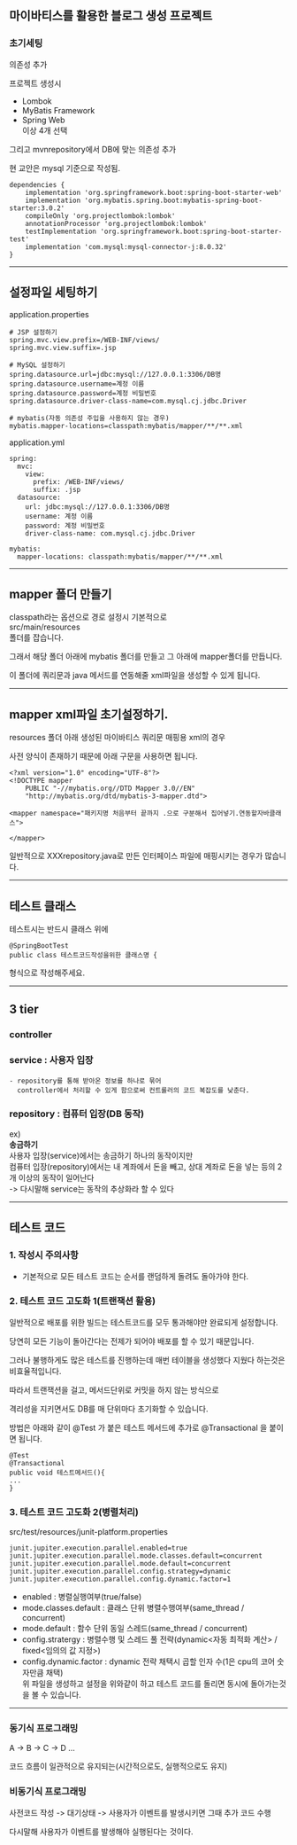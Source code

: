 ## 마이바티스를 활용한 블로그 생성 프로젝트

### 초기세팅

의존성 추가<br>

프로젝트 생성시

- Lombok
- MyBatis Framework
- Spring Web <br>
  이상 4개 선택

그리고 mvnrepository에서 DB에 맞는 의존성 추가

현 교안은 mysql 기준으로 작성됨.


```
dependencies {
	implementation 'org.springframework.boot:spring-boot-starter-web'
	implementation 'org.mybatis.spring.boot:mybatis-spring-boot-starter:3.0.2'
	compileOnly 'org.projectlombok:lombok'
	annotationProcessor 'org.projectlombok:lombok'
	testImplementation 'org.springframework.boot:spring-boot-starter-test'
	implementation 'com.mysql:mysql-connector-j:8.0.32'
}
```

---
## 설정파일 세팅하기
application.properties
```
# JSP 설정하기
spring.mvc.view.prefix=/WEB-INF/views/
spring.mvc.view.suffix=.jsp

# MySQL 설정하기
spring.datasource.url=jdbc:mysql://127.0.0.1:3306/DB명
spring.datasource.username=계정 이름
spring.datasource.password=계정 비밀번호
spring.datasource.driver-class-name=com.mysql.cj.jdbc.Driver

# mybatis(자동 의존성 주입을 사용하지 않는 경우)
mybatis.mapper-locations=classpath:mybatis/mapper/**/**.xml
```
application.yml
```
spring: 
  mvc:
    view:
      prefix: /WEB-INF/views/
      suffix: .jsp
  datasource:
    url: jdbc:mysql://127.0.0.1:3306/DB명
    username: 계정 이름
    password: 계정 비밀번호
    driver-class-name: com.mysql.cj.jdbc.Driver

mybatis:
  mapper-locations: classpath:mybatis/mapper/**/**.xml
```
---
## mapper 폴더 만들기
classpath라는 옵션으로 경로 설정시 기본적으로<br>
src/main/resources<br>
폴더를 잡습니다.

그래서 해당 폴더 아래에 mybatis 폴더를 만들고 그 아래에 mapper폴더를 만듭니다.<br>

이 폴더에 쿼리문과 java 메서드를 연동해줄 xml파일을 생성할 수 있게 됩니다.


---
## mapper xml파일 초기설정하기.

resources 폴더 아래 생성된 마이바티스 쿼리문 매핑용 xml의 경우

사전 양식이 존재하기 때문에 아래 구문을 사용하면 됩니다.

```
<?xml version="1.0" encoding="UTF-8"?>
<!DOCTYPE mapper
	PUBLIC "-//mybatis.org//DTD Mapper 3.0//EN"
	"http://mybatis.org/dtd/mybatis-3-mapper.dtd">
	
<mapper namespace="패키지명 처음부터 끝까지 .으로 구분해서 집어넣기.연동할자바클래스">

</mapper>
```

일반적으로 XXXrepository.java로 만든 인터페이스 파일에 매핑시키는 경우가 많습니다.


---
## 테스트 클래스

테스트시는 반드시 클래스 위에 

```
@SpringBootTest
public class 테스트코드작성을위한 클래스명 {
```

형식으로 작성해주세요.

---
## 3 tier
### controller 
### service : 사용자 입장 <br>
    - repository를 통해 받아온 정보를 하나로 묶어 
      controller에서 처리할 수 있게 함으로써 컨트롤러의 코드 복잡도를 낮춘다. 
### repository : 컴퓨터 입장(DB 동작) 
              
ex) <br>
  <strong>송금하기</strong> <br>
  사용자 입장(service)에서는 송금하기 하나의 동작이지만 <br>
  컴퓨터 입장(repository)에서는 내 계좌에서 돈을 빼고, 상대 계좌로 돈을 넣는 등의 2개 이상의 동작이 일어난다 <br>
 -> 다시말해 service는 동작의 추상화라 할 수 있다

---
## 테스트 코드 
### 1. 작성시 주의사항
 * 기본적으로 모든 테스트 코드는 순서를 랜덤하게 돌려도 돌아가야 한다.

### 2. 테스트 코드 고도화 1(트랜잭션 활용)
일반적으로 배포를 위한 빌드는 테스트코드를 모두 통과해야만 완료되게 설정합니다.

당연히 모든 기능이 돌아간다는 전제가 되어야 배포를 할 수 있기 때문입니다.

그러나 불행하게도 많은 테스트를 진행하는데 매번 테이블을 생성했다 지웠다 하는것은 비효율적입니다.

따라서 트랜잭션을 걸고, 메서드단위로 커밋을 하지 않는 방식으로

격리성을 지키면서도 DB를 매 단위마다 초기화할 수 있습니다.

방법은 아래와 같이 @Test 가 붙은 테스트 메서드에 추가로 @Transactional 을 붙이면 됩니다.
```
@Test
@Transactional
public void 테스트메서드(){
...
}
```

### 3. 테스트 코드 고도화 2(병렬처리)

src/test/resources/junit-platform.properties
```
junit.jupiter.execution.parallel.enabled=true
junit.jupiter.execution.parallel.mode.classes.default=concurrent
junit.jupiter.execution.parallel.mode.default=concurrent
junit.jupiter.execution.parallel.config.strategy=dynamic
junit.jupiter.execution.parallel.config.dynamic.factor=1
```
* enabled : 병렬실행여부(true/false)
* mode.classes.default : 클래스 단위 병렬수행여부(same_thread / concurrent)
* mode.default : 함수 단위 동일 스레드(same_thread / concurrent)
* config.stratergy : 병렬수행 및 스레드 풀 전략(dynamic<자동 최적화 계산> / fixed<임의의 값 지정>)
* config.dynamic.factor : dynamic 전략 채택시 곱할 인자 수(1은 cpu의 코어 숫자만큼 채택)<br>
위 파일을 생성하고 설정을 위와같이 하고 테스트 코드를 돌리면 동시에 돌아가는것을 볼 수 있습니다.
  
---
### 동기식 프로그래밍
A -> B -> C -> D ...

코드 흐름이 일관적으로 유지되는(시간적으로도, 실행적으로도 유지)

### 비동기식 프로그래밍
사전코드 작성 -> 대기상태 -> 사용자가 이벤트를 발생시키면 그때 추가 코드 수행

다시말해 사용자가 이벤트를 발생해야 실행된다는 것이다.